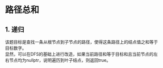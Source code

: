 # 路径总和
## 1. 递归
该题目标是查找一条从根节点到子节点的路径，使得这条路径上的结点值之和等于目标数字。<br>
显然，可以在DFS的基础上进行改造，如果当前路径和等于目标和且当前节点的左右节点均为nullptr，说明遍历到叶子结点，则返回true。